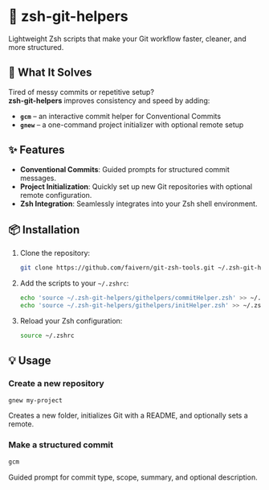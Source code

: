 # 🧠 zsh-git-helpers

Lightweight Zsh scripts that make your Git workflow faster, cleaner, and more structured.

## 🚀 What It Solves

Tired of messy commits or repetitive setup?  
**zsh-git-helpers** improves consistency and speed by adding:
- **`gcm`** – an interactive commit helper for Conventional Commits  
- **`gnew`** – a one-command project initializer with optional remote setup  

## ✨ Features

- **Conventional Commits**: Guided prompts for structured commit messages.
- **Project Initialization**: Quickly set up new Git repositories with optional remote configuration.
- **Zsh Integration**: Seamlessly integrates into your Zsh shell environment.

## 📦 Installation

1. Clone the repository:
   ```bash
   git clone https://github.com/faivern/git-zsh-tools.git ~/.zsh-git-helpers
   ```

2. Add the scripts to your `~/.zshrc`:
   ```bash
   echo 'source ~/.zsh-git-helpers/githelpers/commitHelper.zsh' >> ~/.zshrc
   echo 'source ~/.zsh-git-helpers/githelpers/initHelper.zsh' >> ~/.zshrc
   ```

3. Reload your Zsh configuration:
   ```bash
   source ~/.zshrc
   ```

## 💡 Usage

### Create a new repository
```bash
gnew my-project
```
Creates a new folder, initializes Git with a README, and optionally sets a remote.

### Make a structured commit
```bash
gcm
```
Guided prompt for commit type, scope, summary, and optional description.